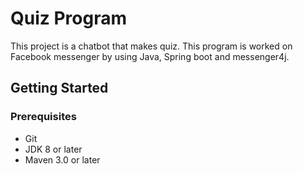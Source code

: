 # Quiz Program 

This project is a chatbot that makes quiz. This program is worked on Facebook messenger by using Java, Spring boot and messenger4j.

## Getting Started

### Prerequisites

- Git
- JDK 8 or later
- Maven 3.0 or later
